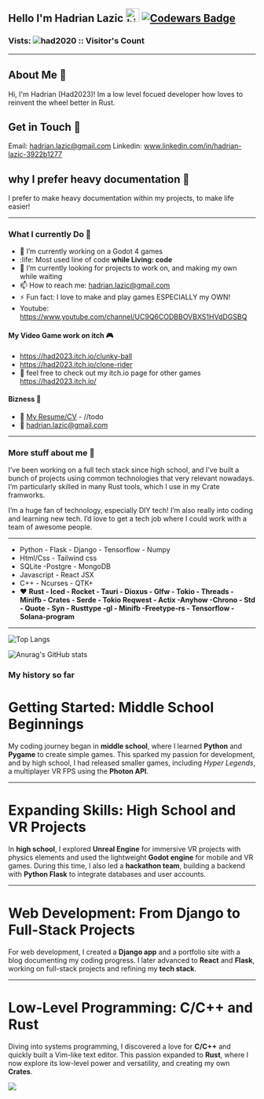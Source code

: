 ## Hello I'm Hadrian Lazic <img src="https://user-images.githubusercontent.com/1303154/88677602-1635ba80-d120-11ea-84d8-d263ba5fc3c0.gif" width="28px" height="28px" alt="hi"> [![Codewars Badge](https://www.codewars.com/users/had2020/badges/large)](https://www.codewars.com/users/had2020)

### Vists:  <img src="https://profile-counter.glitch.me/{had2020}/count.svg" alt="had2020 :: Visitor's Count" />

---

## About Me 👤
Hi, I'm Hadrian (Had2023)! Im a low level focued developer how loves to reinvent the wheel better in Rust.

## Get in Touch 📲
Email: hadrian.lazic@gmail.com
Linkedin: www.linkedin.com/in/hadrian-lazic-3922b1277

## why I prefer heavy documentation 📝
I prefer to make heavy documentation within my projects, to make life easier!

---

### What I currently Do 🔨

- 🔭 I’m currently working on a Godot 4 games
- :life: Most used line of code **while Living: code**
- 🤔 I’m currently looking for projects to work on, and making my own while waiting
- 📫 How to reach me: hadrian.lazic@gmail.com
- ⚡ Fun fact: I love to make and play games ESPECIALLY my OWN!
- Youtube: https://www.youtube.com/channel/UC9Q6CODBBOVBXS1HVdDGSBQ

#### My Video Game work on itch 🎮

- https://had2023.itch.io/clunky-ball
- https://had2023.itch.io/clone-rider
- 🚀 feel free to check out my itch.io page for other games https://had2023.itch.io/


#### Bizness 📧
- :paperclip: [My Resume/CV](https://google.com) - //todo
- :email: hadrian.lazic@gmail.com

---

### More stuff about me 👤
I’ve been working on a full tech stack since high school, and I’ve built a bunch of projects using common technologies that very relevant nowadays. I’m particularly skilled in many Rust tools, which I use in my Crate framworks.

I’m a huge fan of technology, especially DIY tech! I’m also really into coding and learning new tech. I’d love to get a tech job where I could work with a team of awesome people. 

---

- Python - Flask - Django - Tensorflow - Numpy
- Html/Css - Tailwind css
- SQLite -Postgre - MongoDB
- Javascript - React JSX
- C++ - Ncurses - QTK+
- ❤️ **Rust - Iced - Rocket - Tauri - Dioxus - Glfw - Tokio - Threads - Minifb - Crates - Serde - Tokio Reqwest - Actix -Anyhow -Chrono - Std - Quote - Syn - Rusttype -gl - Minifb -Freetype-rs - Tensorflow -Solana-program**

---

![Top Langs](https://github-readme-stats.vercel.app/api/top-langs/?username=had2020&hide=html&theme=transparent)

![Anurag's GitHub stats](https://github-readme-stats.vercel.app/api?username=had2020&show=reviews,discussions_started,discussions_answered,prs_merged,prs_merged_percentage&theme=transparent)

### My history so far
# Getting Started: Middle School Beginnings
My coding journey began in **middle school**, where I learned **Python** and **Pygame** to create simple games. This sparked my passion for development, and by high school, I had released smaller games, including *Hyper Legends*, a multiplayer VR FPS using the **Photon API**.

---

# Expanding Skills: High School and VR Projects
In **high school**, I explored **Unreal Engine** for immersive VR projects with physics elements and used the lightweight **Godot engine** for mobile and VR games. During this time, I also led a **hackathon team**, building a backend with **Python Flask** to integrate databases and user accounts.

---

# Web Development: From Django to Full-Stack Projects
For web development, I created a **Django app** and a portfolio site with a blog documenting my coding progress. I later advanced to **React** and **Flask**, working on full-stack projects and refining my **tech stack**.

---

# Low-Level Programming: C/C++ and Rust
Diving into systems programming, I discovered a love for **C/C++** and quickly built a Vim-like text editor. This passion expanded to **Rust**, where I now explore its low-level power and versatility, and creating my own **Crates**.

<img src="https://github-profile-trophy.vercel.app/?username=had2020&theme=juicyfresh&no-bg=true" />
